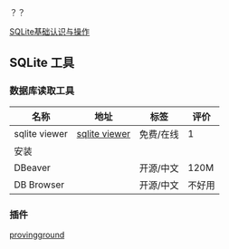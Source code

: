 










？？



[SQLite基础认识与操作](https://www.bilibili.com/video/BV1dU4y1a7y3?p=13&spm_id_from=pageDriver&vd_source=90e4642141edd6399fe8b07e32402d6c)
## SQLite 工具


### 数据库读取工具
| 名称          | 地址                                       | 标签      | 评价   |
|---------------|--------------------------------------------|-----------|--------|
| sqlite viewer | [sqlite viewer](https://sqliteviewer.app/) | 免费/在线 | 1      |
| 安装          |                                            |           |        |
| DBeaver       |                                            | 开源/中文 | 120M   |
| DB Browser    |                                            | 开源/中文 | 不好用 |

### 插件
[provingground](https://apps.provingground.io/docs/tracer-v1-0-documentation/tracer-revit-export-addin/installation/)